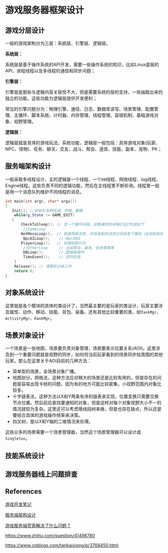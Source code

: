 # 游戏服务器框架设计

## 游戏分层设计

一般的游戏架构分为三层：系统层、引擎层、逻辑层。

**系统层：**

系统层是基于操作系统的API开发，需要一些操作系统的知识，比如Linux底层的API，进程线程以及多线程的通信和同步问题；

**引擎层：**

引擎层是那些与逻辑内容关联性不大，但是需要系统的层的支持，一些抽取出来的独立的功能，这些功能为逻辑层提供开发便利；

常见的引擎问题分为：物理引擎、通信、日志、数据库读写、场景管理、配置管理、主循环、脚本系统、计时器、内存管理、线程管理、容错机制、基础游戏对象、视野管理。

**逻辑层：**

逻辑层就是具体的游戏玩法，系统功能，逻辑层一般包括：具体游戏对象(玩家、NPC、怪物)、任务、聊天、交友、战斗、帮会、道具、技能、副本、宠物、PK；



## 服务端架构设计

一般采取多线程设计，主的逻辑是一个线程，一个`DB`线程、网络线程、log线程、Engine线程。这些负责不同的逻辑功能，然后在主线程里不断轮询。线程里一般是用一个消息队列维护不同线程的消息。

```c++
int main(int argc, char* argv[])
{
   Init(); //初始化各种资源、环境、数据
    while(g_State != GAME_EXIT)
   {
       CheckToSleep(); // 定一个循环间隔，没跑满的时间咱们让CPU放松下
        //GameLoop
       NetMessLoop();  // 收发网络消息，并将收到的消息分派给各个模块（比如加到各自的消息队列中）
        NpcAILoop();    // Npc的AI
       PlayerLoop();   // 处理玩家行为
        //OtherLoop     // 比如帮会、副本、任务等等等
        DBLoop();       // 数据库操作
        TimeEvent();    // 定时任务
    }
    Release(); // 清理和记录工作
    return 0;
}
```

## 对象系统设计

这里就是各个模块的具体的类设计了，当然最主要的是玩家的类设计，玩家主要涉及属性、动作、移动、技能、背包、装备。还有其他比较重要的类，如`TaskMgr`、`ActivityMgr`、`RankMgr`。

## 场景对象设计

一个场景是一张地图，场景要负责对象管理，场景要表示位置关系(AOI)。这里涉及到一个重要问题就是视野的同步，如何将当前玩家看到的场景同步给周围的其他玩家。那么在这里关于AOI目前的几种方法：

- 简单型的场景，全场景对象广播。
- 地图划分，网格法，这种方法应对稍大的场景还是比较有用的，但是存在的问题是容易出现卡帧的问题，因为有的地方可能比较密集，小视野范围内对象比较多。
- 十字链表法，这种方法以X和Y两条有序的链表来实现，位置变换只需要交换节点位置。然后前后查找要通知的对象，但是这样对每个对象视野大小不一的情况就较为复杂。这里还可以考虑用线段树来做，但是也存在缺点，所以还是要结合具体的游戏操作频率来决策。
- 四叉树，是以X和Y轴的二维情况来处理。

这些众多的场景需要一个场景管理器，当然这个场景管理器可以设计成`Singleton`。

## 技能系统设计



## 游戏服务器线上问题排查



## References

[游戏开发笔记](https://blog.csdn.net/mooke/article/details/8868613)

[服务端架构设计](https://blog.csdn.net/mooke/article/details/8913051)

[游戏服务端究竟解决了什么问题？](https://www.cnblogs.com/fingerpass/p/game-server-programming-paradigm.html)

https://www.zhihu.com/question/41498780

https://www.cnblogs.com/tankaixiong/p/3768450.html